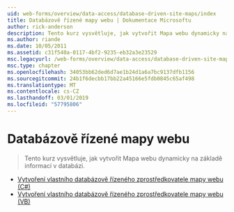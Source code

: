 ```yaml
---
uid: web-forms/overview/data-access/database-driven-site-maps/index
title: Databázově řízené mapy webu | Dokumentace Microsoftu
author: rick-anderson
description: Tento kurz vysvětluje, jak vytvořit Mapa webu dynamicky na základě informací v databázi.
ms.author: riande
ms.date: 10/05/2011
ms.assetid: c31f540a-0117-4bf2-9235-eb32a3e23529
msc.legacyurl: /web-forms/overview/data-access/database-driven-site-maps
msc.type: chapter
ms.openlocfilehash: 34053bb62ded6d7ae1b24d1a6a7bc9137dfb1156
ms.sourcegitcommit: 24b1f6decbb17bb22a45166e5fdb0845c65af498
ms.translationtype: MT
ms.contentlocale: cs-CZ
ms.lasthandoff: 03/01/2019
ms.locfileid: "57795806"
---
```

<a name="database-driven-site-maps"></a>Databázově řízené mapy webu
====================
> Tento kurz vysvětluje, jak vytvořit Mapa webu dynamicky na základě informací v databázi.


- [Vytvoření vlastního databázově řízeného zprostředkovatele mapy webu (C#)](building-a-custom-database-driven-site-map-provider-cs.md)
- [Vytvoření vlastního databázově řízeného zprostředkovatele mapy webu (VB)](building-a-custom-database-driven-site-map-provider-vb.md)
